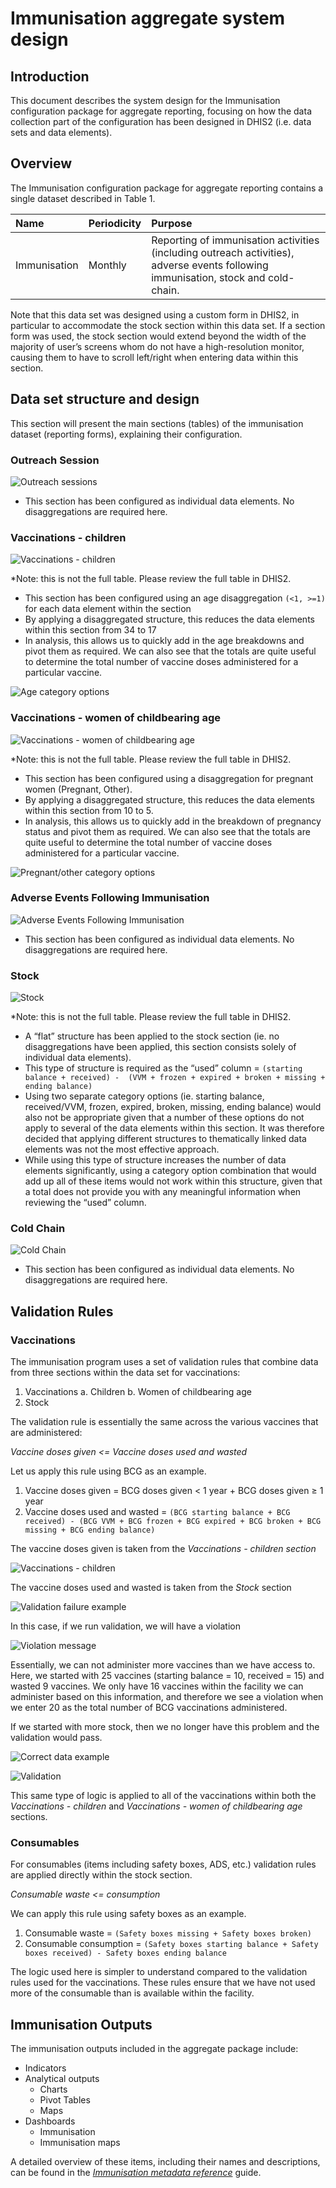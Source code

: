 ﻿
# Immunisation aggregate system design

## Introduction

This document describes the system design for the Immunisation configuration package for aggregate reporting, focusing on how the data collection part of the configuration has been designed in DHIS2 (i.e. data sets and data elements).

## Overview

The Immunisation configuration package for aggregate reporting contains a single dataset described in Table 1.

|Name|Periodicity|Purpose|
|:--|:--|:--|
|Immunisation|Monthly|Reporting of immunisation activities (including outreach activities), adverse events following immunisation, stock and cold-chain.|

Note that this data set was designed using a custom form in DHIS2, in particular to accommodate the stock section within this data set. If a section form was used, the stock section would extend beyond the width of the majority of user’s screens whom do not have a high-resolution monitor, causing them to have to scroll left/right when entering data within this section. 

## Data set structure and design

This section will present the main sections (tables) of the immunisation dataset (reporting forms), explaining their configuration.

### Outreach Session

![Outreach sessions](resources/images/IMM_AGG/IMM_AGG_image1.png "Outreach sessions")

*   This section has been configured as individual data elements. No disaggregations are required here.

### Vaccinations - children

![Vaccinations - children](resources/images/IMM_AGG/IMM_AGG_image2.png "Vaccinations - children")

*Note: this is not the full table. Please review the full table in DHIS2.

*   This section has been configured using an age disaggregation `(<1, >=1)` for each data element within the section 
*   By applying a disaggregated structure, this reduces the data elements within this section from 34 to 17
*   In analysis, this allows us to quickly add in the age breakdowns and pivot them as required. We can also see that the totals are quite useful to determine the total number of vaccine doses administered for a particular vaccine.

![Age category options](resources/images/IMM_AGG/IMM_AGG_image3.png "Age category options")

### Vaccinations - women of childbearing age

![Vaccinations - women of childbearing age](resources/images/IMM_AGG/IMM_AGG_image4.png "Vaccinations - women of childbearing age")

*Note: this is not the full table. Please review the full table in DHIS2.

*   This section has been configured using a disaggregation for pregnant women (Pregnant, Other).
*   By applying a disaggregated structure, this reduces the data elements within this section from 10 to 5.
*   In analysis, this allows us to quickly add in the breakdown of pregnancy status and pivot them as required. We can also see that the totals are quite useful to determine the total number of vaccine doses administered for a particular vaccine.

![Pregnant/other category options](resources/images/IMM_AGG/IMM_AGG_image5.png "Pregnant/other category options")

### Adverse Events Following Immunisation

![Adverse Events Following Immunisation](resources/images/IMM_AGG/IMM_AGG_image6.png "Adverse Events Following Immunisation")

*   This section has been configured as individual data elements. No disaggregations are required here.

### Stock

![Stock](resources/images/IMM_AGG/IMM_AGG_image7.png "Stock")

*Note: this is not the full table. Please review the full table in DHIS2.

*   A “flat” structure has been applied to the stock section (ie. no disaggregations have been applied, this section consists solely of individual data elements).
*   This type of structure is required as the “used” column = `(starting balance + received) -  (VVM + frozen + expired + broken + missing + ending balance)`
*   Using two separate category options (ie. starting balance, received/VVM, frozen, expired, broken, missing, ending balance) would also not be appropriate given that a number of these options do not apply to several of the data elements within this section. It was therefore decided that applying different structures to thematically linked data elements was not the most effective approach.
*   While using this type of structure increases the number of data elements significantly, using a category option combination that would add up all of these items would not work within this structure, given that a total does not provide you with any meaningful information when reviewing the “used” column. 

### Cold Chain

![Cold Chain](resources/images/IMM_AGG/IMM_AGG_image8.png "Cold Chain")

*   This section has been configured as individual data elements. No disaggregations are required here.

## Validation Rules

### Vaccinations

The immunisation program uses a set of validation rules that combine data from three sections within the data set for vaccinations:

1. Vaccinations
    a. Children
    b. Women of childbearing age
2. Stock

The validation rule is essentially the same across the various vaccines that are administered: 

_Vaccine doses given <= Vaccine doses used and wasted_

Let us apply this rule using BCG as an example.

1. Vaccine doses given = BCG doses given < 1 year + BCG doses given ≥ 1 year
2. Vaccine doses used and wasted = `(BCG starting balance + BCG received) - (BCG VVM + BCG frozen + BCG expired + BCG broken + BCG missing + BCG ending balance)`

The vaccine doses given is taken from the _Vaccinations - children section_

![Vaccinations - children](resources/images/IMM_AGG/IMM_AGG_image9.png "Vaccinations - children")

The vaccine doses used and wasted is taken from the _Stock_ section

![Validation failure example](resources/images/IMM_AGG/IMM_AGG_image10.png "Validation failure example]")

In this case, if we run validation, we will have a violation

![Violation message](resources/images/IMM_AGG/IMM_AGG_image11.png "Violation message")

Essentially, we can not administer more vaccines than we have access to. Here, we started with 25 vaccines (starting balance = 10, received = 15) and wasted 9 vaccines. We only have 16 vaccines within the facility we can administer based on this information, and therefore we see a violation when we enter 20 as the total number of BCG vaccinations administered.

If we started with more stock, then we no longer have this problem and the validation would pass. 

![Correct data example](resources/images/IMM_AGG/IMM_AGG_image12.png "Correct data example")


![Validation](resources/images/IMM_AGG/IMM_AGG_image13.png "Validation")

This same type of logic is applied to all of the vaccinations within both the _Vaccinations - children_ and _Vaccinations - women of childbearing age_ sections.

### Consumables

For consumables (items including safety boxes, ADS, etc.) validation rules are applied directly within the stock section. 

_Consumable waste <= consumption_

We can apply this rule using safety boxes as an example.

1. Consumable waste = `(Safety boxes missing + Safety boxes broken)`
2. Consumable consumption = `(Safety boxes starting balance + Safety boxes received) - Safety boxes ending balance`

The logic used here is simpler to understand compared to the validation rules used for the vaccinations. These rules ensure that we have not used more of the consumable than is available within the facility.

## Immunisation Outputs

The immunisation outputs included in the aggregate package include:

*   Indicators
*   Analytical outputs
    *   Charts
    *   Pivot Tables 
    *   Maps
*   Dashboards
    *   Immunisation
    *   Immunisation maps

A detailed overview of these items, including their names and descriptions, can be found in the _[Immunisation metadata reference](https://docs.dhis2.org/master/en)_ guide.
